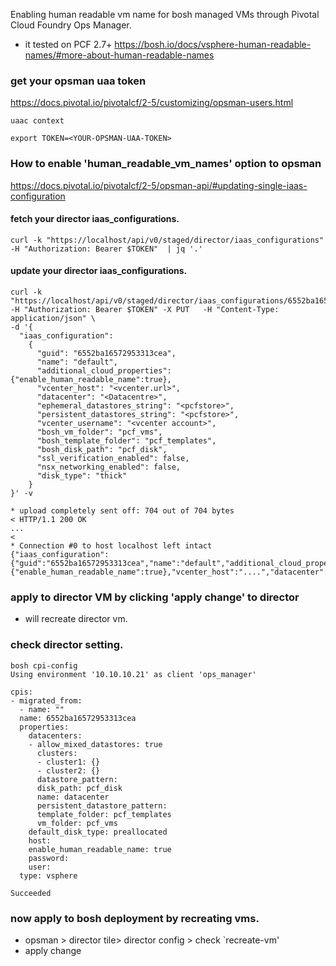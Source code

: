 
Enabling human readable vm name for bosh managed VMs through Pivotal Cloud Foundry Ops Manager.
- it tested on PCF 2.7+
https://bosh.io/docs/vsphere-human-readable-names/#more-about-human-readable-names

### get your opsman uaa token
https://docs.pivotal.io/pivotalcf/2-5/customizing/opsman-users.html
```
uaac context

export TOKEN=<YOUR-OPSMAN-UAA-TOKEN>

```

### How to enable 'human_readable_vm_names' option to opsman
https://docs.pivotal.io/pivotalcf/2-5/opsman-api/#updating-single-iaas-configuration

#### fetch your director iaas_configurations.
```
curl -k "https://localhost/api/v0/staged/director/iaas_configurations" -H "Authorization: Bearer $TOKEN"  | jq '.'
```

#### update your director iaas_configurations.
```
curl -k "https://localhost/api/v0/staged/director/iaas_configurations/6552ba16572953313cea" -H "Authorization: Bearer $TOKEN" -X PUT   -H "Content-Type: application/json" \
-d '{
  "iaas_configuration":
    {
      "guid": "6552ba16572953313cea",
      "name": "default",
      "additional_cloud_properties": {"enable_human_readable_name":true},
      "vcenter_host": "<vcenter.url>",
      "datacenter": "<Datacentre>",
      "ephemeral_datastores_string": "<pcfstore>",
      "persistent_datastores_string": "<pcfstore>",
      "vcenter_username": "<vcenter account>",
      "bosh_vm_folder": "pcf_vms",
      "bosh_template_folder": "pcf_templates",
      "bosh_disk_path": "pcf_disk",
      "ssl_verification_enabled": false,
      "nsx_networking_enabled": false,
      "disk_type": "thick"
    }
}' -v

* upload completely sent off: 704 out of 704 bytes
< HTTP/1.1 200 OK
...
<
* Connection #0 to host localhost left intact
{"iaas_configuration":{"guid":"6552ba16572953313cea","name":"default","additional_cloud_properties":{"enable_human_readable_name":true},"vcenter_host":"....","datacenter":"....","ephemeral_datastores_string":".....","persistent_datastores_string":"....","vcenter_username":"....@....","bosh_vm_folder":"...","bosh_template_folder":"....","bosh_disk_path":"....","ssl_verification_enabled":false,"nsx_networking_enabled":false,"disk_type":"thick"}}

```
### apply to director VM by clicking 'apply change' to director
- will recreate director vm.

### check director setting.
```
bosh cpi-config
Using environment '10.10.10.21' as client 'ops_manager'

cpis:
- migrated_from:
  - name: ""
  name: 6552ba16572953313cea
  properties:
    datacenters:
    - allow_mixed_datastores: true
      clusters:
      - cluster1: {}
      - cluster2: {}
      datastore_pattern:  
      disk_path: pcf_disk
      name: datacenter
      persistent_datastore_pattern:  
      template_folder: pcf_templates
      vm_folder: pcf_vms
    default_disk_type: preallocated
    host:  
    enable_human_readable_name: true
    password:  
    user: 
  type: vsphere

Succeeded
```
### now apply to bosh deployment by recreating vms.
- opsman > director tile> director config > check `recreate-vm' 
- apply change

